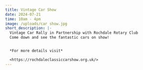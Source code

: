 ```yaml
---
title: Vintage Car Show
date: 2024-07-21
time: 10am - 4pm
image: /uploads/car show.jpg
short_description: |-
  Vintage Car Rally in Partnership with Rochdale Rotary Club
  Come down and see the fantastic cars on show!


  *For more details visit*

  <https://rochdaleclassiccarshow.org.uk/>
---
```

